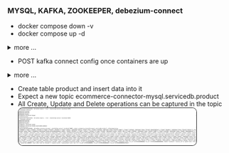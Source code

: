 ### MYSQL, KAFKA, ZOOKEEPER, debezium-connect

* docker compose down -v
* docker compose up -d
<details>
<summary>more ...</summary>

SELECT User, Host FROM mysql.user;
SHOW SLAVE STATUS;

CREATE TABLE product (
id INT AUTO_INCREMENT PRIMARY KEY,
name VARCHAR(100),
description TEXT,
price DOUBLE
);

INSERT INTO product (id, name, description, price) VALUES
(1, 'Laptop', 'High performance laptop', 1200.00);

SELECT * FROM product;

SHOW MASTER STATUS;
SELECT variable_value as "BINARY LOGGING STATUS (log-bin) ::"
FROM performance_schema.global_variables WHERE variable_name='log_bin';

SHOW GLOBAL VARIABLES LIKE 'log_bin';
SHOW GLOBAL VARIABLES LIKE 'binlog_format';
SHOW GLOBAL VARIABLES LIKE 'server_id';

SHOW GLOBAL VARIABLES LIKE 'gtid_mode';
GRANT SELECT, RELOAD, SHOW DATABASES, REPLICATION SLAVE, REPLICATION CLIENT ON *.* TO 'app'@'%';
FLUSH PRIVILEGES;

SELECT * FROM product;
* To see binary logs (docker ps → to check container name)
docker exec -it mysql-docker-mysql-1  mysql -u root -p
cd /var/lib/mysql  

* To see kafka topics  
  docker exec -it mysql-docker-kafka-1 bash  
  kafka-topics --list --bootstrap-server localhost:9092  
  kafka-console-consumer --bootstrap-server localhost:9092 --topic ecommerce-connector-mysql.servicedb.product --from-beginning



</details>

* POST kafka connect config once containers are up
<details>
<summary>more ...</summary>
POST : http://localhost:8083/connectors
PAYLOAD :
{
    "name": "mysql-connector",
    "config": {
        "connector.class": "io.debezium.connector.mysql.MySqlConnector",
        "tasks.max": "1",
        "database.hostname": "mysql",
        "database.port": "3306",
        "database.user": "app",
        "database.password": "app123",
        "database.server.id": "184054",
        "database.server.name": "ecommerce",
        "database.include.list": "servicedb",
        "schema.history.internal.kafka.bootstrap.servers": "kafka:9092",
        "schema.history.internal.kafka.topic": "schema-history",
        "topic.prefix": "ecommerce-connector-mysql"
    }
}
</details>

* Create table product and insert data into it
* Expect a new topic ecommerce-connector-mysql.servicedb.product
* All Create, Update and Delete operations can be captured in the topic
  <img src="cdc-demo.png" alt="App Screenshot" style="border: 1px solid black; border-radius: 10px; width: 400px;" />  

